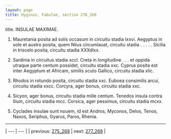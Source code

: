 ```yaml
---
layout: page
title: Hyginus, Fabulae, section 276_268
---
```


title. INSULAE MAXIMAE.



1. Mauretania posita ad solis occasum in circuitu stadia lxxvi. Aegyptus in sole et austro posita, quem Nilus circumlauat, circuitu stadia . . . . . Sicilia in triscelo posita, circuitu stadia ⅩⅩⅩdlxx.



2. Sardinia in circuitus stadia xccl. Creta in longitudine . . . et oppida utraque parte centum possidet, circuitu stadia xxc. Cyprus posita est inter Aegyptum et Africam, similis scuto Gallico, circuitu stadia xlic.



3. Rhodos in rotundo posita, circuitu stadia xxc. Euboea consimilis arcui, circuitu stadia xxcc. Corcyra, ager bonus, circuitu stadia xxc.



4. Sicyon, ager bonus, circuitu stadia mille centum. Tenedos insula contra Ilium, circuitu stadia mcc. Corsica, ager pessimus, circuitu stadia mcxx.



5. Cyclades insulae sunt nouem, id est Andros, Myconos, Delos, Tenos, Naxos, Seriphus, Gyarus, Paros, Rhenia.



---

| --- | --- |
| previous: [275_268](../275_268/) | next: [277_268](../277_268/) |